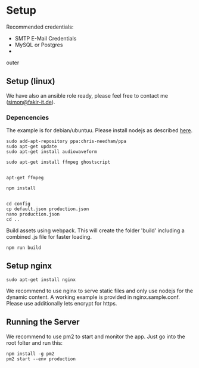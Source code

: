 # Setup

Recommended credentials:

 - SMTP E-Mail Credentials
 - MySQL or Postgres
 - 

outer


   
   
## Setup (linux)

We have also an ansible role ready, please feel free to contact me (simon@fakir-it.de).


### Depencencies

The example is for debian/ubuntuu. Please install nodejs as described [here]().

    
    sudo add-apt-repository ppa:chris-needham/ppa
    sudo apt-get update
    sudo apt-get install audiowaveform

    sudo apt-get install ffmpeg ghostscript


    apt-get ffmpeg

    npm install 
  
      
    cd config 
    cp default.json production.json 
    nano production.json
    cd ..
    

Build assets using webpack. This will create the folder 'build' including a combined .js file for faster loading.

    npm run build 
    
    
## Setup nginx

    sudo apt-get install nginx
    
We recommend to use nginx to serve static files and only use nodejs for the dynamic content.
A working example is provided in nginx.sample.conf.  Please use additionally lets encrypt for https.

    
## Running the Server 

We recommend to use pm2 to start and monitor the app. Just go into the root folter and run this:


    npm install -g pm2
    pm2 start --env production

